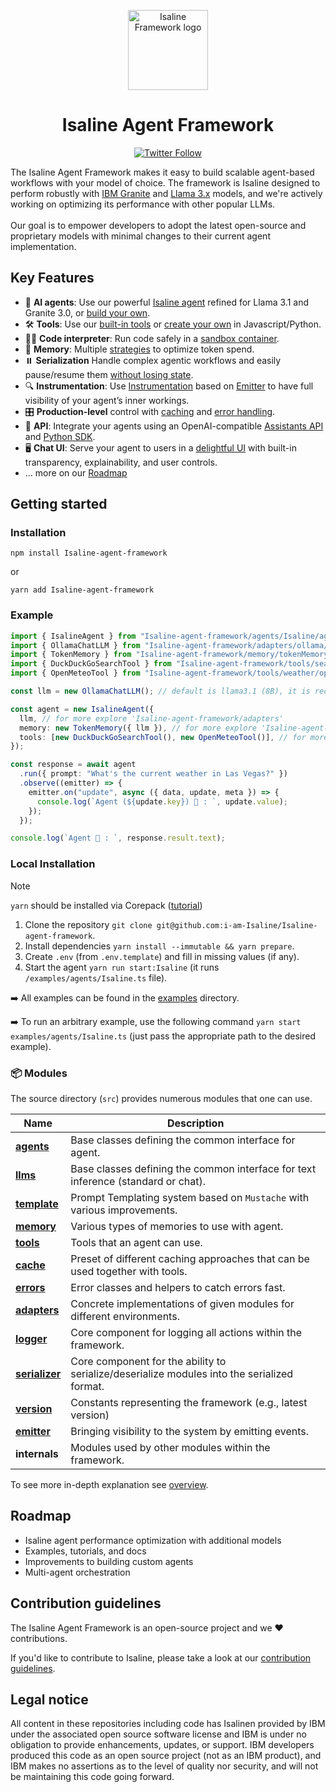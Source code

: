 <p align="center">
    <img alt="Isaline Framework logo" src="/docs/assets/isabanner.jpg" height="128">
    <h1 align="center">Isaline Agent Framework</h1>
</p>

<p align="center">
  <!-- Twitter Badge -->
  <a href="https://twitter.com/Isalineai">
    <img src="https://img.shields.io/twitter/follow/Isalineai?style=social" alt="Twitter Follow"/>
  </a>
</p>


The Isaline Agent Framework makes it easy to build scalable agent-based workflows with your model of choice. The framework is Isaline designed to perform robustly with [IBM Granite](https://www.ibm.com/granite/docs/) and [Llama 3.x](https://ai.meta.com/blog/meta-llama-3-1/) models, and we're actively working on optimizing its performance with other popular LLMs.<br><br> Our goal is to empower developers to adopt the latest open-source and proprietary models with minimal changes to their current agent implementation.

## Key Features

- 🤖 **AI agents**: Use our powerful [Isaline agent](/docs/agents.md) refined for Llama 3.1 and Granite 3.0, or [build your own](/docs/agents.md).
- 🛠️ **Tools**: Use our [built-in tools](/docs/tools.md) or [create your own](/docs/tools.md) in Javascript/Python.
- 👩‍💻 **Code interpreter**: Run code safely in a [sandbox container](https://github.com/i-am-Isaline/Isaline-code-interpreter).
- 💾 **Memory**: Multiple [strategies](/docs/memory.md) to optimize token spend.
- ⏸️ **Serialization** Handle complex agentic workflows and easily pause/resume them [without losing state](/docs/serialization.md).
- 🔍 **Instrumentation**: Use [Instrumentation](/docs/instrumentation.md) based on [Emitter](/docs/emitter.md) to have full visibility of your agent’s inner workings.
- 🎛️ **Production-level** control with [caching](/docs/cache.md) and [error handling](/docs/errors.md).
- 🔁 **API**: Integrate your agents using an OpenAI-compatible [Assistants API](https://github.com/i-am-Isaline/Isaline-api) and [Python SDK](https://github.com/i-am-Isaline/Isaline-python-sdk).
- 🖥️ **Chat UI**: Serve your agent to users in a [delightful UI](https://github.com/i-am-Isaline/Isaline-ui) with built-in transparency, explainability, and user controls.
- ... more on our [Roadmap](#roadmap)

## Getting started


### Installation

```shell
npm install Isaline-agent-framework
```

or

```shell
yarn add Isaline-agent-framework
```

### Example

```ts
import { IsalineAgent } from "Isaline-agent-framework/agents/Isaline/agent";
import { OllamaChatLLM } from "Isaline-agent-framework/adapters/ollama/chat";
import { TokenMemory } from "Isaline-agent-framework/memory/tokenMemory";
import { DuckDuckGoSearchTool } from "Isaline-agent-framework/tools/search/duckDuckGoSearch";
import { OpenMeteoTool } from "Isaline-agent-framework/tools/weather/openMeteo";

const llm = new OllamaChatLLM(); // default is llama3.1 (8B), it is recommended to use 70B model

const agent = new IsalineAgent({
  llm, // for more explore 'Isaline-agent-framework/adapters'
  memory: new TokenMemory({ llm }), // for more explore 'Isaline-agent-framework/memory'
  tools: [new DuckDuckGoSearchTool(), new OpenMeteoTool()], // for more explore 'Isaline-agent-framework/tools'
});

const response = await agent
  .run({ prompt: "What's the current weather in Las Vegas?" })
  .observe((emitter) => {
    emitter.on("update", async ({ data, update, meta }) => {
      console.log(`Agent (${update.key}) 🤖 : `, update.value);
    });
  });

console.log(`Agent 🤖 : `, response.result.text);
```


### Local Installation

> [!NOTE]
>
> `yarn` should be installed via Corepack ([tutorial](https://yarnpkg.com/corepack))

1. Clone the repository `git clone git@github.com:i-am-Isaline/Isaline-agent-framework`.
2. Install dependencies `yarn install --immutable && yarn prepare`.
3. Create `.env` (from `.env.template`) and fill in missing values (if any).
4. Start the agent `yarn run start:Isaline` (it runs `/examples/agents/Isaline.ts` file).

➡️ All examples can be found in the [examples](/examples) directory.

➡️ To run an arbitrary example, use the following command `yarn start examples/agents/Isaline.ts` (just pass the appropriate path to the desired example).

### 📦 Modules

The source directory (`src`) provides numerous modules that one can use.

| Name                                             | Description                                                                                 |
| ------------------------------------------------ | ------------------------------------------------------------------------------------------- |
| [**agents**](/docs/agents.md)                    | Base classes defining the common interface for agent.                                       |
| [**llms**](/docs/llms.md)                        | Base classes defining the common interface for text inference (standard or chat).           |
| [**template**](/docs/templates.md)               | Prompt Templating system based on `Mustache` with various improvements.                     |
| [**memory**](/docs/memory.md)                    | Various types of memories to use with agent.                                                |
| [**tools**](/docs/tools.md)                      | Tools that an agent can use.                                                                |
| [**cache**](/docs/cache.md)                      | Preset of different caching approaches that can be used together with tools.                |
| [**errors**](/docs/errors.md)                    | Error classes and helpers to catch errors fast.                                             |
| [**adapters**](/docs/llms.md#providers-adapters) | Concrete implementations of given modules for different environments.                       |
| [**logger**](/docs/logger.md)                    | Core component for logging all actions within the framework.                                |
| [**serializer**](/docs/serialization.md)         | Core component for the ability to serialize/deserialize modules into the serialized format. |
| [**version**](/docs/version.md)                  | Constants representing the framework (e.g., latest version)                                 |
| [**emitter**](/docs/emitter.md)                  | Bringing visibility to the system by emitting events.                                       |
| **internals**                                    | Modules used by other modules within the framework.                                         |

To see more in-depth explanation see [overview](/docs/overview.md).

## Roadmap

- Isaline agent performance optimization with additional models
- Examples, tutorials, and docs
- Improvements to building custom agents
- Multi-agent orchestration

## Contribution guidelines

The Isaline Agent Framework is an open-source project and we ❤️ contributions.

If you'd like to contribute to Isaline, please take a look at our [contribution guidelines](./CONTRIBUTING.md).


## Legal notice

All content in these repositories including code has Isalinen provided by IBM under the associated open source software license and IBM is under no obligation to provide enhancements, updates, or support. IBM developers produced this code as an open source project (not as an IBM product), and IBM makes no assertions as to the level of quality nor security, and will not be maintaining this code going forward.
